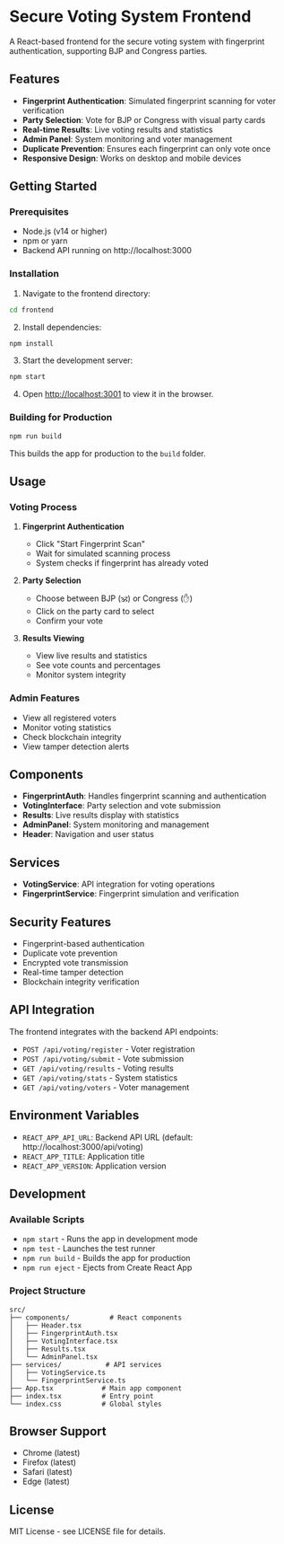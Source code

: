 # Secure Voting System Frontend

A React-based frontend for the secure voting system with fingerprint authentication, supporting BJP and Congress parties.

## Features

- **Fingerprint Authentication**: Simulated fingerprint scanning for voter verification
- **Party Selection**: Vote for BJP or Congress with visual party cards
- **Real-time Results**: Live voting results and statistics
- **Admin Panel**: System monitoring and voter management
- **Duplicate Prevention**: Ensures each fingerprint can only vote once
- **Responsive Design**: Works on desktop and mobile devices

## Getting Started

### Prerequisites

- Node.js (v14 or higher)
- npm or yarn
- Backend API running on http://localhost:3000

### Installation

1. Navigate to the frontend directory:
```bash
cd frontend
```

2. Install dependencies:
```bash
npm install
```

3. Start the development server:
```bash
npm start
```

4. Open [http://localhost:3001](http://localhost:3001) to view it in the browser.

### Building for Production

```bash
npm run build
```

This builds the app for production to the `build` folder.

## Usage

### Voting Process

1. **Fingerprint Authentication**
   - Click "Start Fingerprint Scan"
   - Wait for simulated scanning process
   - System checks if fingerprint has already voted

2. **Party Selection**
   - Choose between BJP (🕉️) or Congress (✋)
   - Click on the party card to select
   - Confirm your vote

3. **Results Viewing**
   - View live results and statistics
   - See vote counts and percentages
   - Monitor system integrity

### Admin Features

- View all registered voters
- Monitor voting statistics
- Check blockchain integrity
- View tamper detection alerts

## Components

- **FingerprintAuth**: Handles fingerprint scanning and authentication
- **VotingInterface**: Party selection and vote submission
- **Results**: Live results display with statistics
- **AdminPanel**: System monitoring and management
- **Header**: Navigation and user status

## Services

- **VotingService**: API integration for voting operations
- **FingerprintService**: Fingerprint simulation and verification

## Security Features

- Fingerprint-based authentication
- Duplicate vote prevention
- Encrypted vote transmission
- Real-time tamper detection
- Blockchain integrity verification

## API Integration

The frontend integrates with the backend API endpoints:

- `POST /api/voting/register` - Voter registration
- `POST /api/voting/submit` - Vote submission
- `GET /api/voting/results` - Voting results
- `GET /api/voting/stats` - System statistics
- `GET /api/voting/voters` - Voter management

## Environment Variables

- `REACT_APP_API_URL`: Backend API URL (default: http://localhost:3000/api/voting)
- `REACT_APP_TITLE`: Application title
- `REACT_APP_VERSION`: Application version

## Development

### Available Scripts

- `npm start` - Runs the app in development mode
- `npm test` - Launches the test runner
- `npm run build` - Builds the app for production
- `npm run eject` - Ejects from Create React App

### Project Structure

```
src/
├── components/          # React components
│   ├── Header.tsx
│   ├── FingerprintAuth.tsx
│   ├── VotingInterface.tsx
│   ├── Results.tsx
│   └── AdminPanel.tsx
├── services/           # API services
│   ├── VotingService.ts
│   └── FingerprintService.ts
├── App.tsx            # Main app component
├── index.tsx          # Entry point
└── index.css          # Global styles
```

## Browser Support

- Chrome (latest)
- Firefox (latest)
- Safari (latest)
- Edge (latest)

## License

MIT License - see LICENSE file for details.
